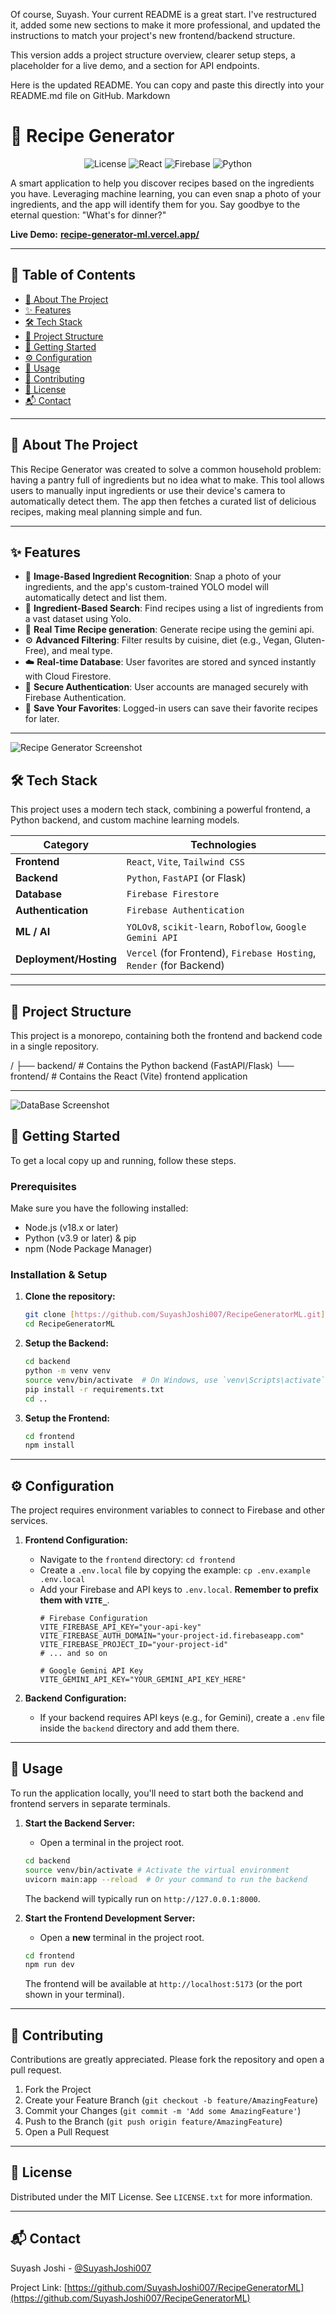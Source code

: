 Of course, Suyash. Your current README is a great start. I've restructured it, added some new sections to make it more professional, and updated the instructions to match your project's new frontend/backend structure.

This version adds a project structure overview, clearer setup steps, a placeholder for a live demo, and a section for API endpoints.

Here is the updated README. You can copy and paste this directly into your README.md file on GitHub.
Markdown

# 🍳 Recipe Generator

<p align="center">
  <img src="https://img.shields.io/badge/license-MIT-blue.svg" alt="License">
  <img src="https://img.shields.io/badge/React-20232A?style=for-the-badge&logo=react&logoColor=61DAFB" alt="React">
  <img src="https://img.shields.io/badge/Firebase-FFCA28?style=for-the-badge&logo=firebase&logoColor=black" alt="Firebase">
  <img src="https://img.shields.io/badge/Python-3776AB?style=for-the-badge&logo=python&logoColor=white" alt="Python">
</p>

A smart application to help you discover recipes based on the ingredients you have. Leveraging machine learning, you can even snap a photo of your ingredients, and the app will identify them for you. Say goodbye to the eternal question: "What's for dinner?"

**Live Demo:** [**recipe-generator-ml.vercel.app/**](recipe-generator-ml.vercel.app/)

---

## 📖 Table of Contents

- [📝 About The Project](#-about-the-project)
- [✨ Features](#-features)
- [🛠️ Tech Stack](#️-tech-stack)
- [📂 Project Structure](#-project-structure)
- [🚀 Getting Started](#-getting-started)
- [⚙️ Configuration](#️-configuration)
- [🧩 Usage](#-usage)
- [🤝 Contributing](#-contributing)
- [📄 License](#-license)
- [📬 Contact](#-contact)

---

## 📝 About The Project

This Recipe Generator was created to solve a common household problem: having a pantry full of ingredients but no idea what to make. This tool allows users to manually input ingredients or use their device's camera to automatically detect them. The app then fetches a curated list of delicious recipes, making meal planning simple and fun.

---

## ✨ Features

-   📸 **Image-Based Ingredient Recognition**: Snap a photo of your ingredients, and the app's custom-trained YOLO model will automatically detect and list them.
-   📝 **Ingredient-Based Search**: Find recipes using a list of ingredients from a vast dataset using Yolo.
-   💾 **Real Time Recipe generation**: Generate recipe using the gemini api.
-   ⚙️ **Advanced Filtering**: Filter results by cuisine, diet (e.g., Vegan, Gluten-Free), and meal type.
-   ☁️ **Real-time Database**: User favorites are stored and synced instantly with Cloud Firestore.
-   🔐 **Secure Authentication**: User accounts are managed securely with Firebase Authentication.
-   💾 **Save Your Favorites**: Logged-in users can save their favorite recipes for later.


---
![Recipe Generator Screenshot](./frontend/public/image.png)

## 🛠️ Tech Stack


This project uses a modern tech stack, combining a powerful frontend, a Python backend, and custom machine learning models.

| Category                | Technologies                                                                          |
| ----------------------- | ------------------------------------------------------------------------------------- |
| **Frontend** | `React`, `Vite`, `Tailwind CSS`                                                       |
| **Backend** | `Python`, `FastAPI` (or Flask)                                                        |
| **Database** | `Firebase Firestore`                                                                  |
| **Authentication** | `Firebase Authentication`                                                             |
| **ML / AI** | `YOLOv8`, `scikit-learn`, `Roboflow`, `Google Gemini API`                              |
| **Deployment/Hosting** | `Vercel` (for Frontend), `Firebase Hosting`, `Render` (for Backend)                   |

---

## 📂 Project Structure

This project is a monorepo, containing both the frontend and backend code in a single repository.

/
├── backend/      # Contains the Python backend (FastAPI/Flask)
└── frontend/     # Contains the React (Vite) frontend application


---

![DataBase Screenshot](./frontend/public/database.png)

## 🚀 Getting Started

To get a local copy up and running, follow these steps.

### Prerequisites

Make sure you have the following installed:
- Node.js (v18.x or later)
- Python (v3.9 or later) & pip
- npm (Node Package Manager)

### Installation & Setup

1.  **Clone the repository:**
    ```bash
    git clone [https://github.com/SuyashJoshi007/RecipeGeneratorML.git](https://github.com/SuyashJoshi007/RecipeGeneratorML.git)
    cd RecipeGeneratorML
    ```

2.  **Setup the Backend:**
    ```bash
    cd backend
    python -m venv venv
    source venv/bin/activate  # On Windows, use `venv\Scripts\activate`
    pip install -r requirements.txt
    cd ..
    ```

3.  **Setup the Frontend:**
    ```bash
    cd frontend
    npm install
    ```

---

## ⚙️ Configuration

The project requires environment variables to connect to Firebase and other services.

1.  **Frontend Configuration:**
    - Navigate to the `frontend` directory: `cd frontend`
    - Create a `.env.local` file by copying the example: `cp .env.example .env.local`
    - Add your Firebase and API keys to `.env.local`. **Remember to prefix them with `VITE_`**.
      ```.env
      # Firebase Configuration
      VITE_FIREBASE_API_KEY="your-api-key"
      VITE_FIREBASE_AUTH_DOMAIN="your-project-id.firebaseapp.com"
      VITE_FIREBASE_PROJECT_ID="your-project-id"
      # ... and so on

      # Google Gemini API Key
      VITE_GEMINI_API_KEY="YOUR_GEMINI_API_KEY_HERE"
      ```

2.  **Backend Configuration:**
    - If your backend requires API keys (e.g., for Gemini), create a `.env` file inside the `backend` directory and add them there.

---

## 🧩 Usage

To run the application locally, you'll need to start both the backend and frontend servers in separate terminals.

1.  **Start the Backend Server:**
    - Open a terminal in the project root.
    ```bash
    cd backend
    source venv/bin/activate # Activate the virtual environment
    uvicorn main:app --reload  # Or your command to run the backend
    ```
    The backend will typically run on `http://127.0.0.1:8000`.

2.  **Start the Frontend Development Server:**
    - Open a **new** terminal in the project root.
    ```bash
    cd frontend
    npm run dev
    ```
    The frontend will be available at `http://localhost:5173` (or the port shown in your terminal).

---

## 🤝 Contributing

Contributions are greatly appreciated. Please fork the repository and open a pull request.

1.  Fork the Project
2.  Create your Feature Branch (`git checkout -b feature/AmazingFeature`)
3.  Commit your Changes (`git commit -m 'Add some AmazingFeature'`)
4.  Push to the Branch (`git push origin feature/AmazingFeature`)
5.  Open a Pull Request

---

## 📄 License

Distributed under the MIT License. See `LICENSE.txt` for more information.

---

## 📬 Contact

Suyash Joshi - [@SuyashJoshi007](https://github.com/SuyashJoshi007)

Project Link: [https://github.com/SuyashJoshi007/RecipeGeneratorML](https://github.com/SuyashJoshi007/RecipeGeneratorML)
